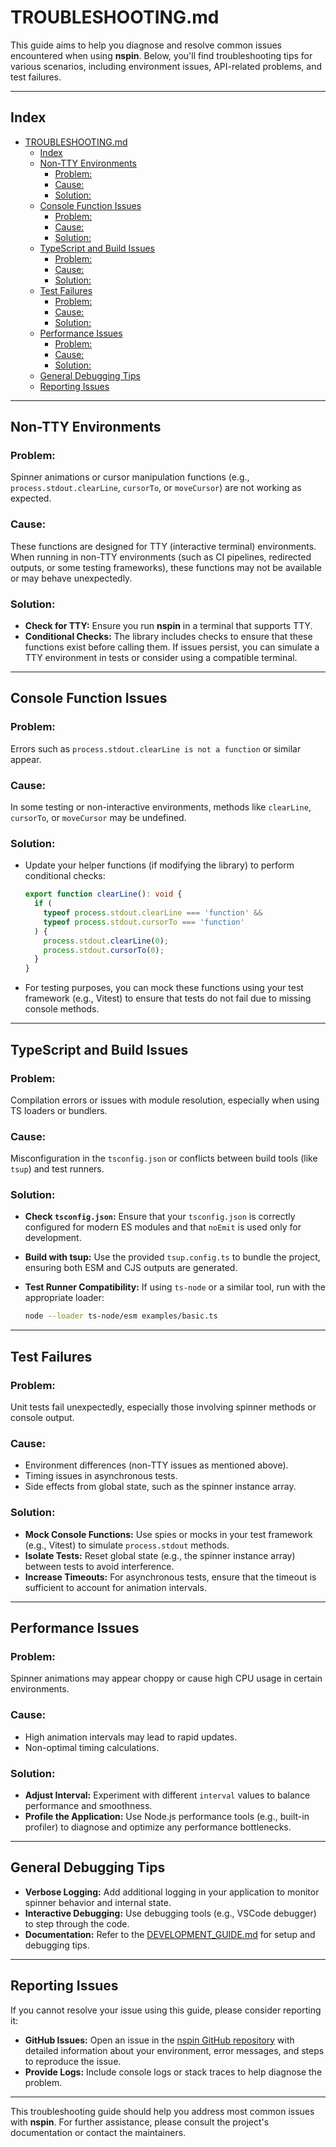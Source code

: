 # TROUBLESHOOTING.md

This guide aims to help you diagnose and resolve common issues encountered when using **nspin**. Below, you'll find troubleshooting tips for various scenarios, including environment issues, API-related problems, and test failures.

---

## Index

- [TROUBLESHOOTING.md](#troubleshootingmd)
  - [Index](#index)
  - [Non-TTY Environments](#non-tty-environments)
    - [Problem:](#problem)
    - [Cause:](#cause)
    - [Solution:](#solution)
  - [Console Function Issues](#console-function-issues)
    - [Problem:](#problem-1)
    - [Cause:](#cause-1)
    - [Solution:](#solution-1)
  - [TypeScript and Build Issues](#typescript-and-build-issues)
    - [Problem:](#problem-2)
    - [Cause:](#cause-2)
    - [Solution:](#solution-2)
  - [Test Failures](#test-failures)
    - [Problem:](#problem-3)
    - [Cause:](#cause-3)
    - [Solution:](#solution-3)
  - [Performance Issues](#performance-issues)
    - [Problem:](#problem-4)
    - [Cause:](#cause-4)
    - [Solution:](#solution-4)
  - [General Debugging Tips](#general-debugging-tips)
  - [Reporting Issues](#reporting-issues)

---

## Non-TTY Environments

### Problem:

Spinner animations or cursor manipulation functions (e.g., `process.stdout.clearLine`, `cursorTo`, or `moveCursor`) are not working as expected.

### Cause:

These functions are designed for TTY (interactive terminal) environments. When running in non-TTY environments (such as CI pipelines, redirected outputs, or some testing frameworks), these functions may not be available or may behave unexpectedly.

### Solution:

- **Check for TTY:**
  Ensure you run **nspin** in a terminal that supports TTY.
- **Conditional Checks:**
  The library includes checks to ensure that these functions exist before calling them. If issues persist, you can simulate a TTY environment in tests or consider using a compatible terminal.

---

## Console Function Issues

### Problem:

Errors such as `process.stdout.clearLine is not a function` or similar appear.

### Cause:

In some testing or non-interactive environments, methods like `clearLine`, `cursorTo`, or `moveCursor` may be undefined.

### Solution:

- Update your helper functions (if modifying the library) to perform conditional checks:

  ```typescript
  export function clearLine(): void {
    if (
      typeof process.stdout.clearLine === 'function' &&
      typeof process.stdout.cursorTo === 'function'
    ) {
      process.stdout.clearLine(0);
      process.stdout.cursorTo(0);
    }
  }
  ```

- For testing purposes, you can mock these functions using your test framework (e.g., Vitest) to ensure that tests do not fail due to missing console methods.

---

## TypeScript and Build Issues

### Problem:

Compilation errors or issues with module resolution, especially when using TS loaders or bundlers.

### Cause:

Misconfiguration in the `tsconfig.json` or conflicts between build tools (like `tsup`) and test runners.

### Solution:

- **Check `tsconfig.json`:**
  Ensure that your `tsconfig.json` is correctly configured for modern ES modules and that `noEmit` is used only for development.
- **Build with tsup:**
  Use the provided `tsup.config.ts` to bundle the project, ensuring both ESM and CJS outputs are generated.
- **Test Runner Compatibility:**
  If using `ts-node` or a similar tool, run with the appropriate loader:

  ```bash
  node --loader ts-node/esm examples/basic.ts
  ```

---

## Test Failures

### Problem:

Unit tests fail unexpectedly, especially those involving spinner methods or console output.

### Cause:

- Environment differences (non-TTY issues as mentioned above).
- Timing issues in asynchronous tests.
- Side effects from global state, such as the spinner instance array.

### Solution:

- **Mock Console Functions:**
  Use spies or mocks in your test framework (e.g., Vitest) to simulate `process.stdout` methods.
- **Isolate Tests:**
  Reset global state (e.g., the spinner instance array) between tests to avoid interference.
- **Increase Timeouts:**
  For asynchronous tests, ensure that the timeout is sufficient to account for animation intervals.

---

## Performance Issues

### Problem:

Spinner animations may appear choppy or cause high CPU usage in certain environments.

### Cause:

- High animation intervals may lead to rapid updates.
- Non-optimal timing calculations.

### Solution:

- **Adjust Interval:**
  Experiment with different `interval` values to balance performance and smoothness.
- **Profile the Application:**
  Use Node.js performance tools (e.g., built-in profiler) to diagnose and optimize any performance bottlenecks.

---

## General Debugging Tips

- **Verbose Logging:**
  Add additional logging in your application to monitor spinner behavior and internal state.
- **Interactive Debugging:**
  Use debugging tools (e.g., VSCode debugger) to step through the code.
- **Documentation:**
  Refer to the [DEVELOPMENT_GUIDE.md](./DEVELOPMENT_GUIDE.md) for setup and debugging tips.

---

## Reporting Issues

If you cannot resolve your issue using this guide, please consider reporting it:

- **GitHub Issues:**
  Open an issue in the [nspin GitHub repository](https://github.com/ManuelGil/nspin/issues) with detailed information about your environment, error messages, and steps to reproduce the issue.
- **Provide Logs:**
  Include console logs or stack traces to help diagnose the problem.

---

This troubleshooting guide should help you address most common issues with **nspin**. For further assistance, please consult the project's documentation or contact the maintainers.
